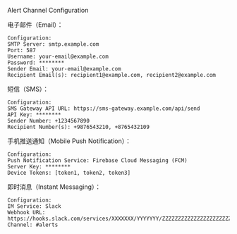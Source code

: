 


Alert Channel Configuration

电子邮件（Email）：
```
Configuration:
SMTP Server: smtp.example.com
Port: 587
Username: your-email@example.com
Password: ********
Sender Email: your-email@example.com
Recipient Email(s): recipient1@example.com, recipient2@example.com
```
短信（SMS）：
```
Configuration:
SMS Gateway API URL: https://sms-gateway.example.com/api/send
API Key: ********
Sender Number: +1234567890
Recipient Number(s): +9876543210, +8765432109
```
手机推送通知（Mobile Push Notification）：
```
Configuration:
Push Notification Service: Firebase Cloud Messaging (FCM)
Server Key: ********
Device Tokens: [token1, token2, token3]
```
即时消息（Instant Messaging）：
```
Configuration:
IM Service: Slack
Webhook URL: https://hooks.slack.com/services/XXXXXXX/YYYYYYY/ZZZZZZZZZZZZZZZZZZZZZZZZ
Channel: #alerts
```

